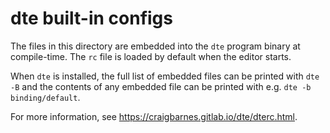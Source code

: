 dte built-in configs
====================

The files in this directory are embedded into the `dte` program binary
at compile-time. The `rc` file is loaded by default when the editor
starts.

When `dte` is installed, the full list of embedded files can be printed
with `dte -B` and the contents of any embedded file can be printed with
e.g. `dte -b binding/default`.

For more information, see <https://craigbarnes.gitlab.io/dte/dterc.html>.
